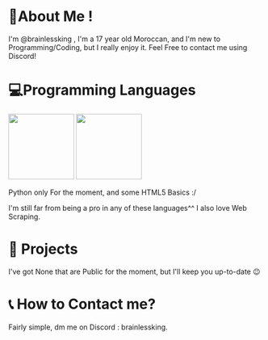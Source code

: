 <h1>📃About Me !</h1>
<p> I'm @brainlessking , I'm a 17 year old Moroccan, and I'm new to Programming/Coding, but I really enjoy it. Feel Free to contact me using Discord!</p>
<h1>💻Programming Languages </h1>
<p float="left">
<img src="https://i.imgur.com/pKJWJSE.png" width="130px">
<img src="https://i.imgur.com/ILZGdo8.png" width="130px">
</p>
<p> Python only For the moment, and some HTML5 Basics :/</p>
<p> I'm still far from being a pro in any of these languages^^ I also love Web Scraping.</p>
<h1>🔨 Projects </h1>
<p> I've got None that are Public for the moment, but I'll keep you up-to-date 😉</p>
<h1>📞 How to Contact me? </h1>
<p> Fairly simple, dm me on Discord : brainlessking. </p>
